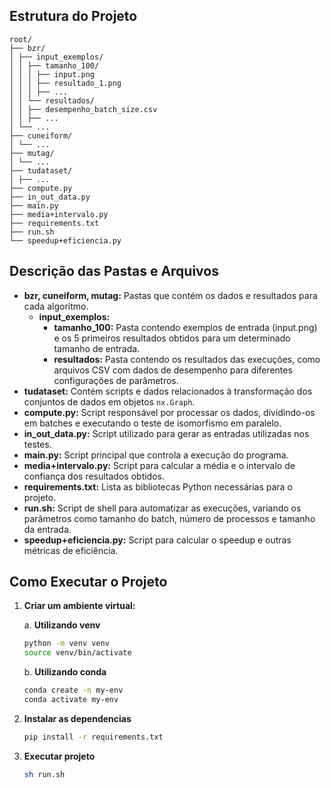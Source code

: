 ## Estrutura do Projeto
```
root/
├── bzr/
│ ├── input_exemplos/
│ │ ├── tamanho_100/
│ │ │ ├── input.png
│ │ │ ├── resultado_1.png
│ │ │ ├── ...
│ │ └── resultados/
│ │ ├── desempenho_batch_size.csv
│ │ ├── ...
│ └── ...
├── cuneiform/
│ └── ...
├── mutag/
│ └── ...
├── tudataset/
│ ├── ...
├── compute.py
├── in_out_data.py
├── main.py
├── media+intervalo.py
├── requirements.txt
├── run.sh
└── speedup+eficiencia.py
```
## Descrição das Pastas e Arquivos

- **bzr, cuneiform, mutag:** Pastas que contém os dados e resultados para cada algoritmo.
  - **input_exemplos:**
    - **tamanho_100:** Pasta contendo exemplos de entrada (input.png) e os 5 primeiros resultados obtidos para um determinado tamanho de entrada.
    - **resultados:** Pasta contendo os resultados das execuções, como arquivos CSV com dados de desempenho para diferentes configurações de parâmetros.
- **tudataset:** Contém scripts e dados relacionados à transformação dos conjuntos de dados em objetos `nx.Graph`.
- **compute.py:** Script responsável por processar os dados, dividindo-os em batches e executando o teste de isomorfismo em paralelo.
- **in_out_data.py:** Script utilizado para gerar as entradas utilizadas nos testes.
- **main.py:** Script principal que controla a execução do programa.
- **media+intervalo.py:** Script para calcular a média e o intervalo de confiança dos resultados obtidos.
- **requirements.txt:** Lista as bibliotecas Python necessárias para o projeto.
- **run.sh:** Script de shell para automatizar as execuções, variando os parâmetros como tamanho do batch, número de processos e tamanho da entrada.
- **speedup+eficiencia.py:** Script para calcular o speedup e outras métricas de eficiência.

## Como Executar o Projeto

1. **Criar um ambiente virtual:**

   a. **Utilizando venv**

   ```bash
   python -m venv venv
   source venv/bin/activate
   ```

   b. **Utilizando conda**

   ```bash
   conda create -n my-env
   conda activate my-env
   ```

2. **Instalar as dependencias**
   ```bash
   pip install -r requirements.txt
   ```

3. **Executar projeto**
   ```bash
   sh run.sh
   ```
